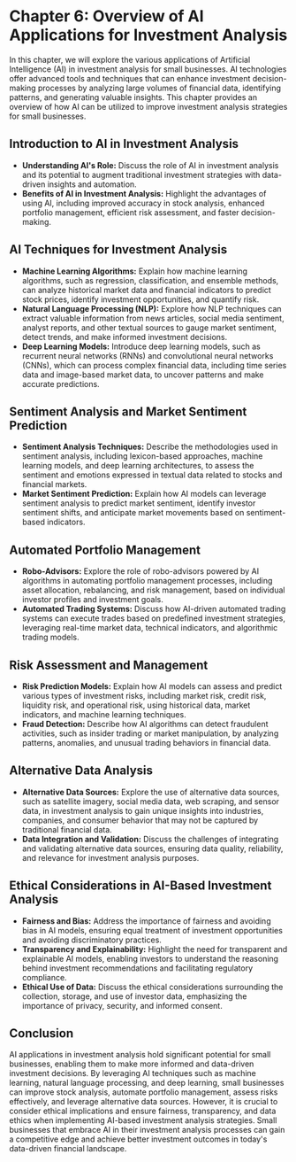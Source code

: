 Chapter 6: Overview of AI Applications for Investment Analysis
==============================================================

In this chapter, we will explore the various applications of Artificial Intelligence (AI) in investment analysis for small businesses. AI technologies offer advanced tools and techniques that can enhance investment decision-making processes by analyzing large volumes of financial data, identifying patterns, and generating valuable insights. This chapter provides an overview of how AI can be utilized to improve investment analysis strategies for small businesses.

Introduction to AI in Investment Analysis
-----------------------------------------

* **Understanding AI's Role:** Discuss the role of AI in investment analysis and its potential to augment traditional investment strategies with data-driven insights and automation.
* **Benefits of AI in Investment Analysis:** Highlight the advantages of using AI, including improved accuracy in stock analysis, enhanced portfolio management, efficient risk assessment, and faster decision-making.

AI Techniques for Investment Analysis
-------------------------------------

* **Machine Learning Algorithms:** Explain how machine learning algorithms, such as regression, classification, and ensemble methods, can analyze historical market data and financial indicators to predict stock prices, identify investment opportunities, and quantify risk.
* **Natural Language Processing (NLP):** Explore how NLP techniques can extract valuable information from news articles, social media sentiment, analyst reports, and other textual sources to gauge market sentiment, detect trends, and make informed investment decisions.
* **Deep Learning Models:** Introduce deep learning models, such as recurrent neural networks (RNNs) and convolutional neural networks (CNNs), which can process complex financial data, including time series data and image-based market data, to uncover patterns and make accurate predictions.

Sentiment Analysis and Market Sentiment Prediction
--------------------------------------------------

* **Sentiment Analysis Techniques:** Describe the methodologies used in sentiment analysis, including lexicon-based approaches, machine learning models, and deep learning architectures, to assess the sentiment and emotions expressed in textual data related to stocks and financial markets.
* **Market Sentiment Prediction:** Explain how AI models can leverage sentiment analysis to predict market sentiment, identify investor sentiment shifts, and anticipate market movements based on sentiment-based indicators.

Automated Portfolio Management
------------------------------

* **Robo-Advisors:** Explore the role of robo-advisors powered by AI algorithms in automating portfolio management processes, including asset allocation, rebalancing, and risk management, based on individual investor profiles and investment goals.
* **Automated Trading Systems:** Discuss how AI-driven automated trading systems can execute trades based on predefined investment strategies, leveraging real-time market data, technical indicators, and algorithmic trading models.

Risk Assessment and Management
------------------------------

* **Risk Prediction Models:** Explain how AI models can assess and predict various types of investment risks, including market risk, credit risk, liquidity risk, and operational risk, using historical data, market indicators, and machine learning techniques.
* **Fraud Detection:** Describe how AI algorithms can detect fraudulent activities, such as insider trading or market manipulation, by analyzing patterns, anomalies, and unusual trading behaviors in financial data.

Alternative Data Analysis
-------------------------

* **Alternative Data Sources:** Explore the use of alternative data sources, such as satellite imagery, social media data, web scraping, and sensor data, in investment analysis to gain unique insights into industries, companies, and consumer behavior that may not be captured by traditional financial data.
* **Data Integration and Validation:** Discuss the challenges of integrating and validating alternative data sources, ensuring data quality, reliability, and relevance for investment analysis purposes.

Ethical Considerations in AI-Based Investment Analysis
------------------------------------------------------

* **Fairness and Bias:** Address the importance of fairness and avoiding bias in AI models, ensuring equal treatment of investment opportunities and avoiding discriminatory practices.
* **Transparency and Explainability:** Highlight the need for transparent and explainable AI models, enabling investors to understand the reasoning behind investment recommendations and facilitating regulatory compliance.
* **Ethical Use of Data:** Discuss the ethical considerations surrounding the collection, storage, and use of investor data, emphasizing the importance of privacy, security, and informed consent.

Conclusion
----------

AI applications in investment analysis hold significant potential for small businesses, enabling them to make more informed and data-driven investment decisions. By leveraging AI techniques such as machine learning, natural language processing, and deep learning, small businesses can improve stock analysis, automate portfolio management, assess risks effectively, and leverage alternative data sources. However, it is crucial to consider ethical implications and ensure fairness, transparency, and data ethics when implementing AI-based investment analysis strategies. Small businesses that embrace AI in their investment analysis processes can gain a competitive edge and achieve better investment outcomes in today's data-driven financial landscape.
